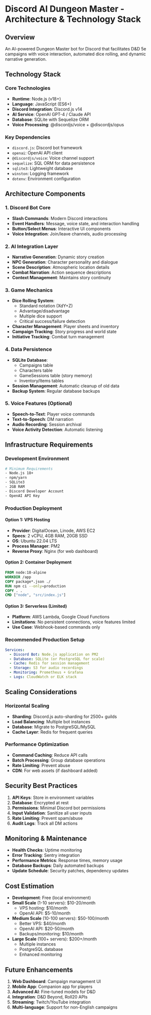 # Discord AI Dungeon Master - Architecture & Technology Stack

## Overview
An AI-powered Dungeon Master bot for Discord that facilitates D&D 5e campaigns with voice interaction, automated dice rolling, and dynamic narrative generation.

## Technology Stack

### Core Technologies
- **Runtime**: Node.js (v18+)
- **Language**: JavaScript (ES6+)
- **Discord Integration**: Discord.js v14
- **AI Service**: OpenAI GPT-4 / Claude API
- **Database**: SQLite with Sequelize ORM
- **Voice Processing**: @discordjs/voice + @discordjs/opus

### Key Dependencies
- `discord.js`: Discord bot framework
- `openai`: OpenAI API client
- `@discordjs/voice`: Voice channel support
- `sequelize`: SQL ORM for data persistence
- `sqlite3`: Lightweight database
- `winston`: Logging framework
- `dotenv`: Environment configuration

## Architecture Components

### 1. Discord Bot Core
- **Slash Commands**: Modern Discord interactions
- **Event Handlers**: Message, voice state, and interaction handling
- **Button/Select Menus**: Interactive UI components
- **Voice Integration**: Join/leave channels, audio processing

### 2. AI Integration Layer
- **Narrative Generation**: Dynamic story creation
- **NPC Generation**: Character personality and dialogue
- **Scene Description**: Atmospheric location details
- **Combat Narration**: Action sequence descriptions
- **Context Management**: Maintains story continuity

### 3. Game Mechanics
- **Dice Rolling System**: 
  - Standard notation (XdY+Z)
  - Advantage/disadvantage
  - Multiple dice support
  - Critical success/failure detection
- **Character Management**: Player sheets and inventory
- **Campaign Tracking**: Story progress and world state
- **Initiative Tracking**: Combat turn management

### 4. Data Persistence
- **SQLite Database**:
  - Campaigns table
  - Characters table
  - GameSessions table (story memory)
  - Inventory/Items tables
- **Session Management**: Automatic cleanup of old data
- **Backup System**: Regular database backups

### 5. Voice Features (Optional)
- **Speech-to-Text**: Player voice commands
- **Text-to-Speech**: DM narration
- **Audio Recording**: Session archival
- **Voice Activity Detection**: Automatic listening

## Infrastructure Requirements

### Development Environment
```bash
# Minimum Requirements
- Node.js 18+
- npm/yarn
- SQLite3
- 2GB RAM
- Discord Developer Account
- OpenAI API Key
```

### Production Deployment

#### Option 1: VPS Hosting
- **Provider**: DigitalOcean, Linode, AWS EC2
- **Specs**: 2 vCPU, 4GB RAM, 20GB SSD
- **OS**: Ubuntu 22.04 LTS
- **Process Manager**: PM2
- **Reverse Proxy**: Nginx (for web dashboard)

#### Option 2: Container Deployment
```dockerfile
FROM node:18-alpine
WORKDIR /app
COPY package*.json ./
RUN npm ci --only=production
COPY . .
CMD ["node", "src/index.js"]
```

#### Option 3: Serverless (Limited)
- **Platform**: AWS Lambda, Google Cloud Functions
- **Limitations**: No persistent connections, voice features limited
- **Use Case**: Webhook-based commands only

### Recommended Production Setup
```yaml
Services:
  - Discord Bot: Node.js application on PM2
  - Database: SQLite (or PostgreSQL for scale)
  - Cache: Redis for session management
  - Storage: S3 for audio recordings
  - Monitoring: Prometheus + Grafana
  - Logs: CloudWatch or ELK stack
```

## Scaling Considerations

### Horizontal Scaling
- **Sharding**: Discord.js auto-sharding for 2500+ guilds
- **Load Balancing**: Multiple bot instances
- **Database**: Migrate to PostgreSQL/MySQL
- **Cache Layer**: Redis for frequent queries

### Performance Optimization
- **Command Caching**: Reduce API calls
- **Batch Processing**: Group database operations
- **Rate Limiting**: Prevent abuse
- **CDN**: For web assets (if dashboard added)

## Security Best Practices
1. **API Keys**: Store in environment variables
2. **Database**: Encrypted at rest
3. **Permissions**: Minimal Discord bot permissions
4. **Input Validation**: Sanitize all user inputs
5. **Rate Limiting**: Prevent spam/abuse
6. **Audit Logs**: Track all DM actions

## Monitoring & Maintenance
- **Health Checks**: Uptime monitoring
- **Error Tracking**: Sentry integration
- **Performance Metrics**: Response times, memory usage
- **Database Backups**: Daily automated backups
- **Update Schedule**: Security patches, dependency updates

## Cost Estimation
- **Development**: Free (local environment)
- **Small Scale** (1-10 servers): $10-20/month
  - VPS hosting: $10/month
  - OpenAI API: $5-10/month
- **Medium Scale** (10-100 servers): $50-100/month
  - Better VPS: $40/month
  - OpenAI API: $20-50/month
  - Backups/monitoring: $10/month
- **Large Scale** (100+ servers): $200+/month
  - Multiple instances
  - PostgreSQL database
  - Enhanced monitoring

## Future Enhancements
1. **Web Dashboard**: Campaign management UI
2. **Mobile App**: Companion app for players
3. **Advanced AI**: Fine-tuned models for D&D
4. **Integration**: D&D Beyond, Roll20 APIs
5. **Streaming**: Twitch/YouTube integration
6. **Multi-language**: Support for non-English campaigns